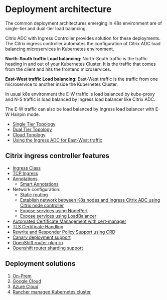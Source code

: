 # Deployment architecture

The common deployment architectures emerging in K8s environment are of single-tier and dual-tier load balancing.

Citrix ADC with Ingress Controller provides solution for these deployments. The Citrix ingress controller automates the configuration of Citrix ADC load balancing microservices in Kubernetes environment.

**North-South traffic Load balancing**: North-South traffic is the traffic heading in and out of your Kubernetes Cluster. It is the traffic that comes from the client and hits the frontend microservices.

**East-West traffic Load balancing**: East-West traffic is the traffic from one microservice to another inside the Kubernetes Cluster.

In usual k8s environment the E-W traffic is load balanced by kube-proxy and N-S traffic is load balanced by Ingress load balancer like Citrix ADC.

The E-W traffic can also be load balanced by Ingress load balancer with E-W Hairpin mode.

-  [Single Tier Topology](../docs/deployment-topologies.md#single-tier-topology)
-  [Dual Tier Topology](../docs/deployment-topologies.md#dual-tier-topology)
-  [Cloud Topology](../docs/deployment-topologies.md#cloud-topology)
-  [Using the Ingress ADC for East-West traffic](../docs/deployment-topologies.md#using-the-ingress-adc-for-east--west-traffic)

## Citrix ingress controller features

-  [Ingress Class](../docs/configure/ingress-classes.md)
-  [TCP Ingress](../docs/how-to/tcp-udp-ingress.md)
-  [Annotations](../docs/configure/annotations.md)
    -  [Smart Annotations](../docs/configure/annotations.md)
-  Network configuration:
    -  [Static routing](../docs/network/staticrouting.md)
    -  [Establish network between K8s nodes and Ingress Citrix ADC using Citrix node controller](../docs/network/node-controller.md)
    -  [Expose services using NodePort](../docs/network/nodeport.md)
    -  [Expose services using LoadBalancer](../docs/network/type_loadbalancer.md)
-  [Automated Certificate Management with cert-manager](../docs/certificate-management/certificate.md)
-  [TLS Certificate Handling](../docs/certificate-management/tls-certificate-handling.md)
-  [Rewrite and Responder Policy Support using CRD](../docs/crds/rewrite-responder.md)
-  [Canary deployment support](../docs/canary/canary.md)
-  [OpenShift router plug-in](../docs/deploy/deploy-cic-openshift.md)
-  [Openshift router sharding support](../docs/deploy/deploy-openshift-sharding.md)

## Deployment solutions

1.  [On-Prem](baremetal)
1.  [Google Cloud](../docs/deploy/deploy-gcp.md)
1.  [Azure Cloud](../docs/deploy/deploy-azure.md)
1.  [Rancher managed Kubernetes cluster](../docs/deploy/deploy-cic-rancher.md)
